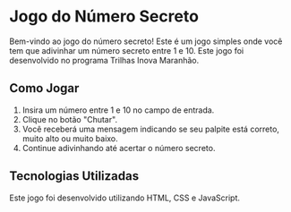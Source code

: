 # Jogo do Número Secreto

Bem-vindo ao jogo do número secreto! Este é um jogo simples onde você tem que adivinhar um número secreto entre 1 e 10.
Este jogo foi desenvolvido no programa Trilhas Inova Maranhão.

## Como Jogar

1. Insira um número entre 1 e 10 no campo de entrada.
2. Clique no botão "Chutar".
3. Você receberá uma mensagem indicando se seu palpite está correto, muito alto ou muito baixo.
4. Continue adivinhando até acertar o número secreto.

## Tecnologias Utilizadas

Este jogo foi desenvolvido utilizando HTML, CSS e JavaScript.
